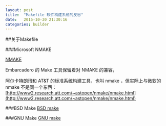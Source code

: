 ```yaml
---
layout: post
title:  "Makefile 软件构建系统的反思"
date:   2015-10-30 21:30:16
categories: builder
---
```


##关于Makefile



###Microsoft NMAKE

[NMAKE](https://github.com/fstudio/nmake)


Embarcadero 的 Make 工具保留着对 NMAKE 的兼容，

阿尔卡特朗讯和  AT&T 的标准系统构建工具，也叫 nmake ，但实际上与微软的 nmake 不是同一个东西：   
[http://www2.research.att.com/~astopen/nmake/nmake.html](http://www2.research.att.com/~astopen/nmake/nmake.html)     


###BSD Make
[BSD make](https://github.com/fstudio/bmake)   

###GNU Make
[GNU make](https://github.com/fstudio/make)

